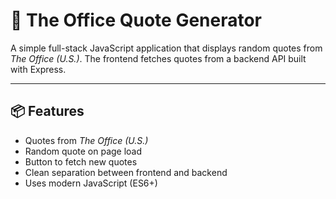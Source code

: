 # 🧠 The Office Quote Generator

A simple full-stack JavaScript application that displays random quotes from *The Office (U.S.)*. The frontend fetches quotes from a backend API built with Express.

---

## 📦 Features

- Quotes from *The Office (U.S.)*
- Random quote on page load
- Button to fetch new quotes
- Clean separation between frontend and backend
- Uses modern JavaScript (ES6+)


